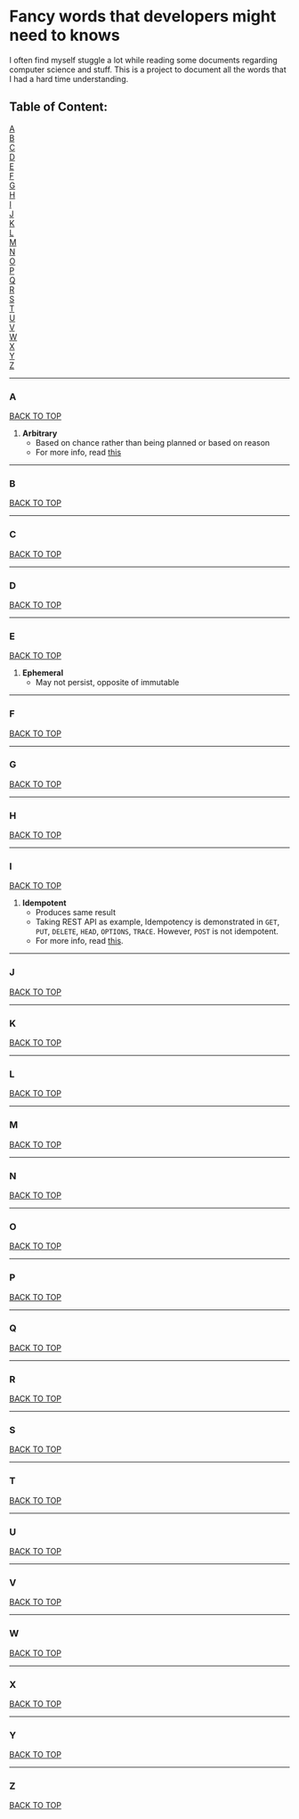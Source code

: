 # Fancy words that developers might need to knows

I often find myself stuggle a lot while reading some documents regarding computer science and stuff. This is a project to document all the words that I had a hard time understanding.

## Table of Content:

[A](#A)  
[B](#B)  
[C](#C)  
[D](#D)  
[E](#E)  
[F](#F)  
[G](#G)  
[H](#H)  
[I](#I)  
[J](#J)  
[K](#K)  
[L](#L)  
[M](#M)  
[N](#N)  
[O](#O)  
[P](#P)  
[Q](#Q)  
[R](#R)  
[S](#S)  
[T](#T)  
[U](#U)  
[V](#V)  
[W](#W)  
[X](#X)  
[Y](#Y)  
[Z](#Z)

---

### A

[BACK TO TOP](#-table-of-content:)

1. **Arbitrary**
   - Based on chance rather than being planned or based on reason
   - For more info, read [this](https://dictionary.cambridge.org/dictionary/english/arbitrary)

---

### B

[BACK TO TOP](#TABLE-OF-CONTENT:)

---

### C

[BACK TO TOP](#TABLE-OF-CONTENT:)

---

### D

[BACK TO TOP](#TABLE-OF-CONTENT:)

---

### E

[BACK TO TOP](#TABLE-OF-CONTENT:)

1. **Ephemeral**
   - May not persist, opposite of immutable

---

### F

[BACK TO TOP](#TABLE-OF-CONTENT:)

---

### G

[BACK TO TOP](#TABLE-OF-CONTENT:)

---

### H

[BACK TO TOP](#TABLE-OF-CONTENT:)

---

### I

[BACK TO TOP](#TABLE-OF-CONTENT:)

1. **Idempotent**
   - Produces same result
   - Taking REST API as example, Idempotency is demonstrated in `GET`, `PUT`, `DELETE`, `HEAD`, `OPTIONS`, `TRACE`. However, `POST` is not idempotent.
   - For more info, read [this](https://restfulapi.net/idempotent-rest-apis/#:~:text=In%20the%20context%20of%20REST,REST%20API%20is%20called%20idempotent.&text=An%20idempotent%20HTTP%20method%20is,many%20times%20without%20different%20outcomes.).

---

### J

[BACK TO TOP](#TABLE-OF-CONTENT:)

---

### K

[BACK TO TOP](#TABLE-OF-CONTENT:)

---

### L

[BACK TO TOP](#TABLE-OF-CONTENT:)

---

### M

[BACK TO TOP](#TABLE-OF-CONTENT:)

---

### N

[BACK TO TOP](#TABLE-OF-CONTENT:)

---

### O

[BACK TO TOP](#TABLE-OF-CONTENT:)

---

### P

[BACK TO TOP](#TABLE-OF-CONTENT:)

---

### Q

[BACK TO TOP](#TABLE-OF-CONTENT:)

---

### R

[BACK TO TOP](#TABLE-OF-CONTENT:)

---

### S

[BACK TO TOP](#TABLE-OF-CONTENT:)

---

### T

[BACK TO TOP](#TABLE-OF-CONTENT:)

---

### U

[BACK TO TOP](#TABLE-OF-CONTENT:)

---

### V

[BACK TO TOP](#TABLE-OF-CONTENT:)

---

### W

[BACK TO TOP](#TABLE-OF-CONTENT:)

---

### X

[BACK TO TOP](#TABLE-OF-CONTENT:)

---

### Y

[BACK TO TOP](#TABLE-OF-CONTENT:)

---

### Z

[BACK TO TOP](#TABLE-OF-CONTENT:)
